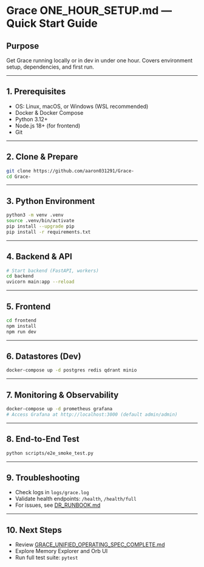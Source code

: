# Grace ONE_HOUR_SETUP.md — Quick Start Guide

## Purpose
Get Grace running locally or in dev in under one hour. Covers environment setup, dependencies, and first run.

---

## 1. Prerequisites
- OS: Linux, macOS, or Windows (WSL recommended)
- Docker & Docker Compose
- Python 3.12+
- Node.js 18+ (for frontend)
- Git

---

## 2. Clone & Prepare
```bash
git clone https://github.com/aaron031291/Grace-
cd Grace-
```

---

## 3. Python Environment
```bash
python3 -m venv .venv
source .venv/bin/activate
pip install --upgrade pip
pip install -r requirements.txt
```

---

## 4. Backend & API
```bash
# Start backend (FastAPI, workers)
cd backend
uvicorn main:app --reload
```

---

## 5. Frontend
```bash
cd frontend
npm install
npm run dev
```

---

## 6. Datastores (Dev)
```bash
docker-compose up -d postgres redis qdrant minio
```

---

## 7. Monitoring & Observability
```bash
docker-compose up -d prometheus grafana
# Access Grafana at http://localhost:3000 (default admin/admin)
```

---

## 8. End-to-End Test
```bash
python scripts/e2e_smoke_test.py
```

---

## 9. Troubleshooting
- Check logs in `logs/grace.log`
- Validate health endpoints: `/health`, `/health/full`
- For issues, see [DR_RUNBOOK.md](DR_RUNBOOK.md)

---

## 10. Next Steps
- Review [GRACE_UNIFIED_OPERATING_SPEC_COMPLETE.md](GRACE_UNIFIED_OPERATING_SPEC_COMPLETE.md)
- Explore Memory Explorer and Orb UI
- Run full test suite: `pytest`
